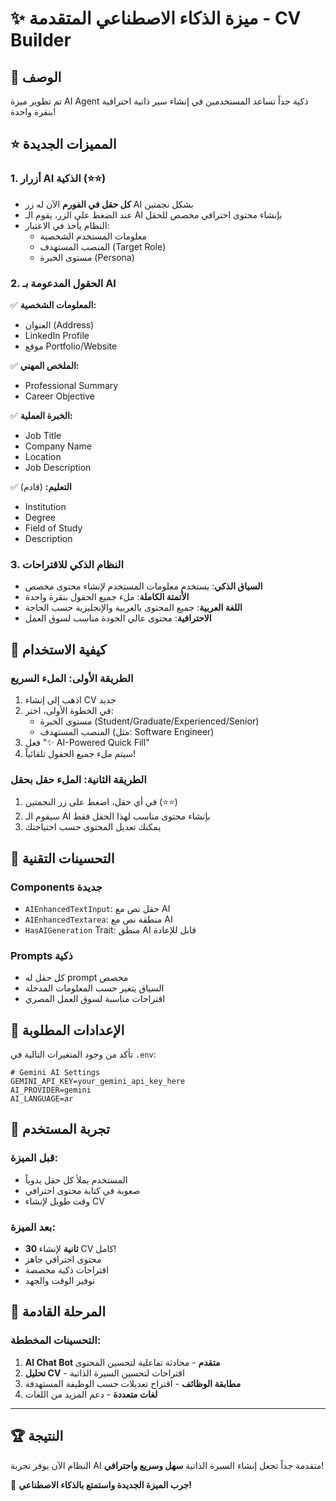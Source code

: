 # ✨ ميزة الذكاء الاصطناعي المتقدمة - CV Builder

## 🎯 الوصف
تم تطوير ميزة AI Agent ذكية جداً تساعد المستخدمين في إنشاء سير ذاتية احترافية بنقرة واحدة!

## ⭐ المميزات الجديدة

### 1. أزرار AI الذكية (⭐⭐)
- **كل حقل في الفورم** الآن له زر AI بشكل نجمتين
- عند الضغط على الزر، يقوم الـ AI بإنشاء محتوى احترافي مخصص للحقل
- النظام يأخذ في الاعتبار:
  - معلومات المستخدم الشخصية
  - المنصب المستهدف (Target Role)
  - مستوى الخبرة (Persona)

### 2. الحقول المدعومة بـ AI
✅ **المعلومات الشخصية:**
- العنوان (Address)
- LinkedIn Profile
- موقع Portfolio/Website

✅ **الملخص المهني:**
- Professional Summary
- Career Objective

✅ **الخبرة العملية:**
- Job Title
- Company Name
- Location
- Job Description

✅ **التعليم:** (قادم)
- Institution
- Degree
- Field of Study
- Description

### 3. النظام الذكي للاقتراحات
- **السياق الذكي**: يستخدم معلومات المستخدم لإنشاء محتوى مخصص
- **الأتمتة الكاملة**: ملء جميع الحقول بنقرة واحدة
- **اللغة العربية**: جميع المحتوى بالعربية والإنجليزية حسب الحاجة
- **الاحترافية**: محتوى عالي الجودة مناسب لسوق العمل

## 🚀 كيفية الاستخدام

### الطريقة الأولى: الملء السريع
1. اذهب إلى إنشاء CV جديد
2. في الخطوة الأولى، اختر:
   - مستوى الخبرة (Student/Graduate/Experienced/Senior)
   - المنصب المستهدف (مثل: Software Engineer)
3. فعل "✨ AI-Powered Quick Fill"
4. سيتم ملء جميع الحقول تلقائياً!

### الطريقة الثانية: الملء حقل بحقل
1. في أي حقل، اضغط على زر النجمتين (⭐⭐)
2. سيقوم الـ AI بإنشاء محتوى مناسب لهذا الحقل فقط
3. يمكنك تعديل المحتوى حسب احتياجتك

## 🎨 التحسينات التقنية

### Components جديدة
- `AIEnhancedTextInput`: حقل نص مع AI
- `AIEnhancedTextarea`: منطقة نص مع AI
- `HasAIGeneration` Trait: منطق AI قابل للإعادة

### Prompts ذكية
- كل حقل له prompt مخصص
- السياق يتغير حسب المعلومات المدخلة
- اقتراحات مناسبة لسوق العمل المصري

## 🔧 الإعدادات المطلوبة

تأكد من وجود المتغيرات التالية في `.env`:

```env
# Gemini AI Settings
GEMINI_API_KEY=your_gemini_api_key_here
AI_PROVIDER=gemini
AI_LANGUAGE=ar
```

## 📱 تجربة المستخدم

### قبل الميزة:
- المستخدم يملأ كل حقل يدوياً
- صعوبة في كتابة محتوى احترافي
- وقت طويل لإنشاء CV

### بعد الميزة:
- **30 ثانية** لإنشاء CV كامل!
- محتوى احترافي جاهز
- اقتراحات ذكية مخصصة
- توفير الوقت والجهد

## 🎯 المرحلة القادمة

### التحسينات المخططة:
1. **AI Chat Bot متقدم** - محادثة تفاعلية لتحسين المحتوى
2. **تحليل CV** - اقتراحات لتحسين السيرة الذاتية
3. **مطابقة الوظائف** - اقتراح تعديلات حسب الوظيفة المستهدفة
4. **لغات متعددة** - دعم المزيد من اللغات

---

## 🏆 النتيجة
النظام الآن يوفر تجربة AI متقدمة جداً تجعل إنشاء السيرة الذاتية **سهل وسريع واحترافي**! 

🚀 **جرب الميزة الجديدة واستمتع بالذكاء الاصطناعي!**
